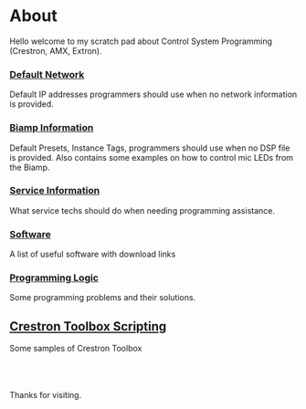# About
Hello welcome to my scratch pad about Control System Programming (Crestron, AMX, Extron).

### [Default Network](/Network/readme.md)
Default IP addresses programmers should use when no network information is provided.

### [Biamp Information](/Biamp/readme.md)
Default Presets, Instance Tags, programmers should use when no DSP file is provided. Also contains some examples on how to control mic LEDs from the Biamp.

### [Service Information](/Service//readme.md)
What service techs should do when needing programming assistance.

### [Software](/Software/readme.md)
A list of useful software with download links

### [Programming Logic](/Logic/readme.md)
Some programming problems and their solutions.

## [Crestron Toolbox Scripting](/ToolboxScripting/readme.md)
Some samples of Crestron Toolbox

<br>
<br>
<br>
Thanks for visiting.
